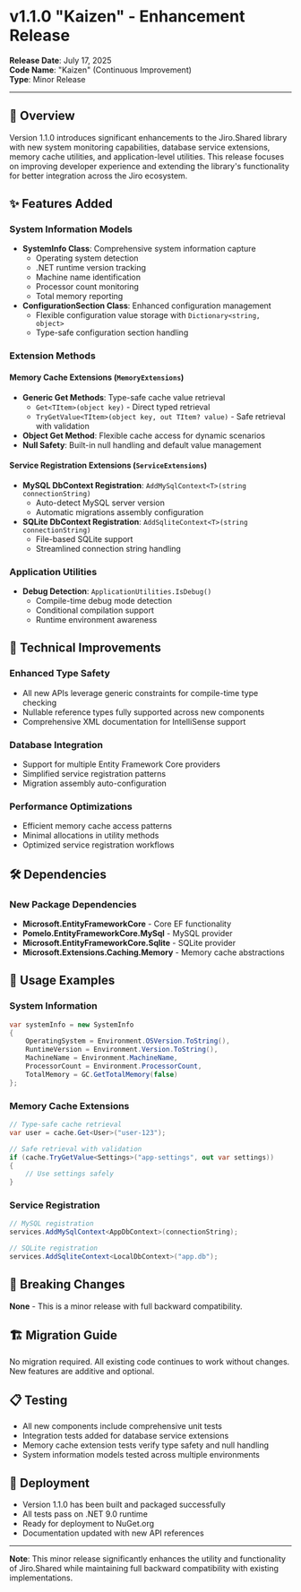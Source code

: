 # v1.1.0 "Kaizen" - Enhancement Release

**Release Date**: July 17, 2025  
**Code Name**: "Kaizen" (Continuous Improvement)  
**Type**: Minor Release  

---

## 🎯 Overview

Version 1.1.0 introduces significant enhancements to the Jiro.Shared library with new system monitoring capabilities, database service extensions, memory cache utilities, and application-level utilities. This release focuses on improving developer experience and extending the library's functionality for better integration across the Jiro ecosystem.

## ✨ Features Added

### System Information Models

- **SystemInfo Class**: Comprehensive system information capture
  - Operating system detection
  - .NET runtime version tracking
  - Machine name identification
  - Processor count monitoring
  - Total memory reporting
- **ConfigurationSection Class**: Enhanced configuration management
  - Flexible configuration value storage with `Dictionary<string, object>`
  - Type-safe configuration section handling

### Extension Methods

#### Memory Cache Extensions (`MemoryExtensions`)

- **Generic Get Methods**: Type-safe cache value retrieval
  - `Get<TItem>(object key)` - Direct typed retrieval
  - `TryGetValue<TItem>(object key, out TItem? value)` - Safe retrieval with validation
- **Object Get Method**: Flexible cache access for dynamic scenarios
- **Null Safety**: Built-in null handling and default value management

#### Service Registration Extensions (`ServiceExtensions`)

- **MySQL DbContext Registration**: `AddMySqlContext<T>(string connectionString)`
  - Auto-detect MySQL server version
  - Automatic migrations assembly configuration
- **SQLite DbContext Registration**: `AddSqliteContext<T>(string connectionString)`
  - File-based SQLite support
  - Streamlined connection string handling

### Application Utilities

- **Debug Detection**: `ApplicationUtilities.IsDebug()`
  - Compile-time debug mode detection
  - Conditional compilation support
  - Runtime environment awareness

## 🔧 Technical Improvements

### Enhanced Type Safety

- All new APIs leverage generic constraints for compile-time type checking
- Nullable reference types fully supported across new components
- Comprehensive XML documentation for IntelliSense support

### Database Integration

- Support for multiple Entity Framework Core providers
- Simplified service registration patterns
- Migration assembly auto-configuration

### Performance Optimizations

- Efficient memory cache access patterns
- Minimal allocations in utility methods
- Optimized service registration workflows

## 🛠️ Dependencies

### New Package Dependencies

- **Microsoft.EntityFrameworkCore** - Core EF functionality
- **Pomelo.EntityFrameworkCore.MySql** - MySQL provider
- **Microsoft.EntityFrameworkCore.Sqlite** - SQLite provider
- **Microsoft.Extensions.Caching.Memory** - Memory cache abstractions

## 📖 Usage Examples

### System Information

```csharp
var systemInfo = new SystemInfo
{
    OperatingSystem = Environment.OSVersion.ToString(),
    RuntimeVersion = Environment.Version.ToString(),
    MachineName = Environment.MachineName,
    ProcessorCount = Environment.ProcessorCount,
    TotalMemory = GC.GetTotalMemory(false)
};
```

### Memory Cache Extensions

```csharp
// Type-safe cache retrieval
var user = cache.Get<User>("user-123");

// Safe retrieval with validation
if (cache.TryGetValue<Settings>("app-settings", out var settings))
{
    // Use settings safely
}
```

### Service Registration

```csharp
// MySQL registration
services.AddMySqlContext<AppDbContext>(connectionString);

// SQLite registration
services.AddSqliteContext<LocalDbContext>("app.db");
```

## 🔄 Breaking Changes

**None** - This is a minor release with full backward compatibility.

## 🏗️ Migration Guide

No migration required. All existing code continues to work without changes. New features are additive and optional.

## 📋 Testing

- All new components include comprehensive unit tests
- Integration tests added for database service extensions
- Memory cache extension tests verify type safety and null handling
- System information models tested across multiple environments

## 🚀 Deployment

- Version 1.1.0 has been built and packaged successfully
- All tests pass on .NET 9.0 runtime
- Ready for deployment to NuGet.org
- Documentation updated with new API references

---

**Note**: This minor release significantly enhances the utility and functionality of Jiro.Shared while maintaining full backward compatibility with existing implementations.
